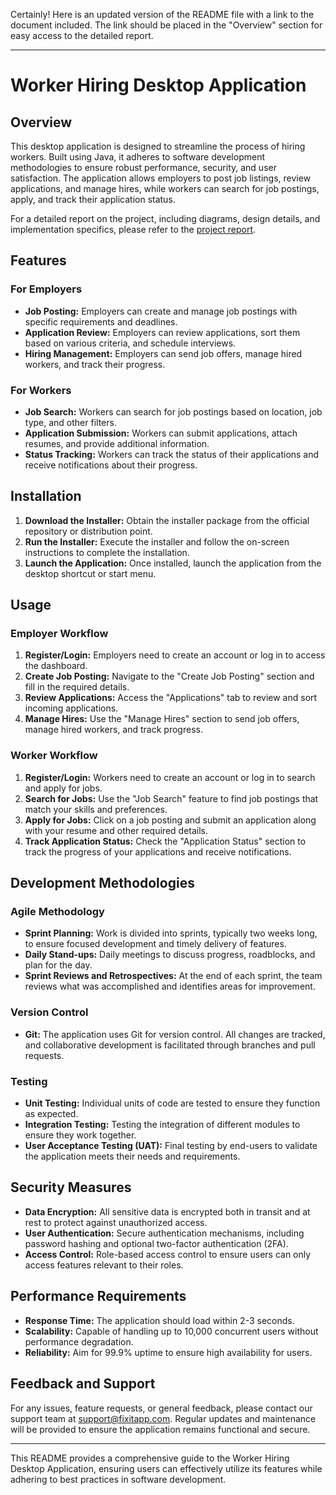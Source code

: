 Certainly! Here is an updated version of the README file with a link to the document included. The link should be placed in the "Overview" section for easy access to the detailed report.

---

# Worker Hiring Desktop Application

## Overview

This desktop application is designed to streamline the process of hiring workers. Built using Java, it adheres to software development methodologies to ensure robust performance, security, and user satisfaction. The application allows employers to post job listings, review applications, and manage hires, while workers can search for job postings, apply, and track their application status.

For a detailed report on the project, including diagrams, design details, and implementation specifics, please refer to the [project report](Project_Report.pdf).

## Features

### For Employers
- **Job Posting:** Employers can create and manage job postings with specific requirements and deadlines.
- **Application Review:** Employers can review applications, sort them based on various criteria, and schedule interviews.
- **Hiring Management:** Employers can send job offers, manage hired workers, and track their progress.

### For Workers
- **Job Search:** Workers can search for job postings based on location, job type, and other filters.
- **Application Submission:** Workers can submit applications, attach resumes, and provide additional information.
- **Status Tracking:** Workers can track the status of their applications and receive notifications about their progress.

## Installation

1. **Download the Installer:** Obtain the installer package from the official repository or distribution point.
2. **Run the Installer:** Execute the installer and follow the on-screen instructions to complete the installation.
3. **Launch the Application:** Once installed, launch the application from the desktop shortcut or start menu.

## Usage

### Employer Workflow
1. **Register/Login:** Employers need to create an account or log in to access the dashboard.
2. **Create Job Posting:** Navigate to the "Create Job Posting" section and fill in the required details.
3. **Review Applications:** Access the "Applications" tab to review and sort incoming applications.
4. **Manage Hires:** Use the "Manage Hires" section to send job offers, manage hired workers, and track progress.

### Worker Workflow
1. **Register/Login:** Workers need to create an account or log in to search and apply for jobs.
2. **Search for Jobs:** Use the "Job Search" feature to find job postings that match your skills and preferences.
3. **Apply for Jobs:** Click on a job posting and submit an application along with your resume and other required details.
4. **Track Application Status:** Check the "Application Status" section to track the progress of your applications and receive notifications.

## Development Methodologies

### Agile Methodology
- **Sprint Planning:** Work is divided into sprints, typically two weeks long, to ensure focused development and timely delivery of features.
- **Daily Stand-ups:** Daily meetings to discuss progress, roadblocks, and plan for the day.
- **Sprint Reviews and Retrospectives:** At the end of each sprint, the team reviews what was accomplished and identifies areas for improvement.

### Version Control
- **Git:** The application uses Git for version control. All changes are tracked, and collaborative development is facilitated through branches and pull requests.

### Testing
- **Unit Testing:** Individual units of code are tested to ensure they function as expected.
- **Integration Testing:** Testing the integration of different modules to ensure they work together.
- **User Acceptance Testing (UAT):** Final testing by end-users to validate the application meets their needs and requirements.

## Security Measures

- **Data Encryption:** All sensitive data is encrypted both in transit and at rest to protect against unauthorized access.
- **User Authentication:** Secure authentication mechanisms, including password hashing and optional two-factor authentication (2FA).
- **Access Control:** Role-based access control to ensure users can only access features relevant to their roles.

## Performance Requirements

- **Response Time:** The application should load within 2-3 seconds.
- **Scalability:** Capable of handling up to 10,000 concurrent users without performance degradation.
- **Reliability:** Aim for 99.9% uptime to ensure high availability for users.

## Feedback and Support

For any issues, feature requests, or general feedback, please contact our support team at support@fixitapp.com. Regular updates and maintenance will be provided to ensure the application remains functional and secure.

---

This README provides a comprehensive guide to the Worker Hiring Desktop Application, ensuring users can effectively utilize its features while adhering to best practices in software development.

